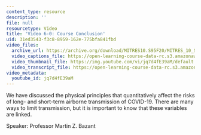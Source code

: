 ```yaml
---
content_type: resource
description: ''
file: null
resourcetype: Video
title: 'Video 6-0: Course Conclusion'
uid: 31ed3543-f3c8-8959-162e-775bfa841fbd
video_files:
  archive_url: https://archive.org/download/MITRES10.S95F20/MITRES_10_S95F20_0600_300k.mp4
  video_captions_file: https://open-learning-course-data-rc.s3.amazonaws.com/res-10-s95-physics-of-covid-19-transmission-fall-2020/32096ae666d15c82ae67692af04fef3b_jq7d4fE39aM.vtt
  video_thumbnail_file: https://img.youtube.com/vi/jq7d4fE39aM/default.jpg
  video_transcript_file: https://open-learning-course-data-rc.s3.amazonaws.com/res-10-s95-physics-of-covid-19-transmission-fall-2020/fc03de68a16e08ffdd3f11c1e70565a6_jq7d4fE39aM.pdf
video_metadata:
  youtube_id: jq7d4fE39aM
---
```


We have discussed the physical principles that quantitatively affect the risks of long- and short-term airborne transmission of COVID-19. There are many ways to limit transmission, but it is important to know that these variables are linked.

Speaker: Professor Martin Z. Bazant